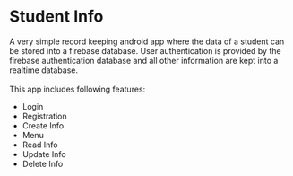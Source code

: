 # Student Info
A very simple record keeping android app where the data of a student can be stored into a firebase database. User authentication is provided by the firebase authentication database and all other information are kept into a realtime database.<br><br>
This app includes following features:
<ul>
  <li>Login</li>
  <li>Registration</li>
  <li>Create Info</li>
  <li>Menu</li>
  <li>Read Info</li>
  <li>Update Info</li>
  <li>Delete Info</li>
</ul>
